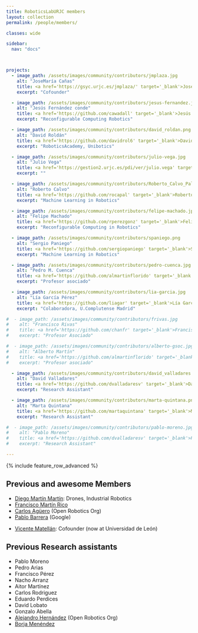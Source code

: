 ```yaml
---
title: RoboticsLabURJC members
layout: collection
permalink: /people/members/

classes: wide

sidebar:
  nav: "docs"



projects:
  - image_path: /assets/images/community/contributors/jmplaza.jpg
    alt: "JoseMaría Cañas"
    title: <a href='https://gsyc.urjc.es/jmplaza/' target='_blank'>JoseMaría Cañas</a>
    excerpt: "Cofounder"

  - image_path: /assets/images/community/contributors/jesus-fernandez.jpg
    alt: "Jesús Fernández conde"
    title: <a href='https://github.com/cawadall' target='_blank'>Jesús Fernández Conde</a>
    excerpt: "Reconfigurable Computing Robotics"

  - image_path: /assets/images/community/contributors/david_roldan.png
    alt: "David Roldán"
    title: <a href='https://github.com/davidrol6' target='_blank'>David Roldán</a>
    excerpt: "RoboticsAcademy, Unibotics"

  - image_path: /assets/images/community/contributors/julio-vega.jpg
    alt: "Julio Vega"
    title: <a href='https://gestion2.urjc.es/pdi/ver/julio.vega' target='_blank'>Julio Vega</a>
    excerpt: ""

  - image_path: /assets/images/community/contributors/Roberto_Calvo_Palomino.jpg
    alt: "Roberto Calvo"
    title: <a href='https://github.com/rocapal' target='_blank'>Roberto Calvo</a>
    excerpt: "Machine Learning in Robotics"

  - image_path: /assets/images/community/contributors/felipe-machado.jpg
    alt: "Felipe Machado"
    title: <a href='https://github.com/rperezgonz' target='_blank'>Felipe Machado</a>
    excerpt: "Reconfigurable Computing in Robotics"

  - image_path: /assets/images/community/contributors/spaniego.png
    alt: "Sergio Paniego"
    title: <a href='https://github.com/sergiopaniego' target='_blank'>Sergio Paniego</a>
    excerpt: "Machine Learning in Robotics"

  - image_path: /assets/images/community/contributors/pedro-cuenca.jpg
    alt: "Pedro M. Cuenca"
    title: <a href='https://github.com/almartinflorido' target='_blank'>Pedro M. Cuenca</a>
    excerpt: "Profesor asociado"

  - image_path: /assets/images/community/contributors/lia-garcia.jpg
    alt: "Lía García Pérez"
    title: <a href='https://github.com/liagar' target='_blank'>Lía García</a>
    excerpt: "Colaboradora, U.Complutense Madrid"

#  - image_path: /assets/images/community/contributors/frivas.jpg
#    alt: "Francisco Rivas"
#    title: <a href='https://github.com/chanfr' target='_blank'>Francisco Rivas</a>
#    excerpt: "Profesor Asociado"

#  - image_path: /assets/images/community/contributors/alberto-gsoc.jpg
#    alt: "Alberto Martín"
#    title: <a href='https://github.com/almartinflorido' target='_blank'>Alberto Martín</a>
#    excerpt: "Profesor asociado"

  - image_path: /assets/images/community/contributors/david_valladares.png
    alt: "David Valladares"
    title: <a href='https://github.com/dvalladaresv' target='_blank'>David Valladares</a>
    excerpt: "Research Assistant"

  - image_path: /assets/images/community/contributors/marta-quintana.png
    alt: "Marta Quintana"
    title: <a href='https://github.com/martaquintana' target='_blank'>Marta Quintana</a>
    excerpt: "Research Assistant"

#  - image_path: /assets/images/community/contributors/pablo-moreno.jpg
#    alt: "Pablo Moreno"
#    title: <a href='https://github.com/dvalladaresv' target='_blank'>Pablo Moreno</a>
#    excerpt: "Research Assistant"

---
```



{% include feature_row_advanced %}

## Previous and awesome Members

- [Diego Martín Martín](https://gestion2.urjc.es/pdi/ver/diego.martin.martin): Drones, Industrial Robotics
- [Francisco Martín Rico](https://github.com/fmrico)
- [Carlos Agüero](https://github.com/caguero) (Open Robotics Org)
- [Pablo Barrera](https://github.com/pbarrera) (Google)
<!--  - [Juan Gonzalez](https://github.com/Obijuan): FPGA-robotics. -->
- [Vicente Matellán](https://robotica.unileon.es/vmo): Cofounder (now at Universidad de León)

## Previous Research assistants

- Pablo Moreno
- Pedro Arias
- Francisco Pérez
- Nacho Arranz
- Aitor Martínez
- Carlos Rodriguez
- Eduardo Perdices
- David Lobato
- Gonzalo Abella
- [Alejandro Hernández](https://github.com/ahcorde) (Open Robotics Org)
- [Borja Menéndez](https://github.com/bmenendez)